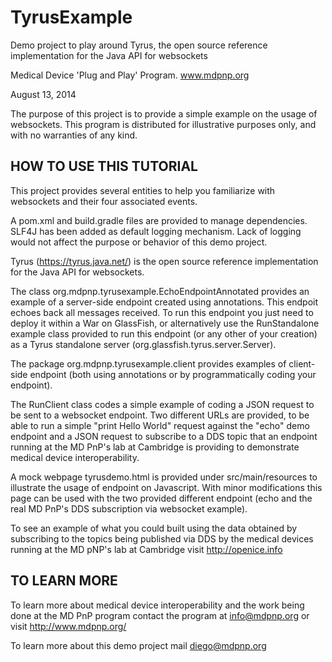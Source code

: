 TyrusExample
============

Demo project to play around Tyrus, the open source reference implementation for the Java API for websockets

Medical Device 'Plug and Play' Program.
www.mdpnp.org

August 13, 2014

The purpose of this project is to provide a simple example on the usage of websockets.
This program is distributed for illustrative purposes only, and with no warranties of any kind.

HOW TO USE THIS TUTORIAL
------------------------

This project provides several entities to help you familiarize with websockets and their
four associated events.

A pom.xml and build.gradle files are provided to manage dependencies. SLF4J has been added
as default logging mechanism. Lack of logging would not affect the purpose or behavior
of this demo project.

Tyrus (https://tyrus.java.net/) is the open source reference implementation for the Java API
for websockets.

The class org.mdpnp.tyrusexample.EchoEndpointAnnotated provides an example of a server-side 
endpoint created using annotations. This endpoit echoes back all messages received. To run
this endpoint you just need to deploy it within a War on GlassFish, or alternatively use 
the RunStandalone example class provided to run this endpoint (or any other of your creation) as a 
Tyrus standalone server (org.glassfish.tyrus.server.Server).

The package org.mdpnp.tyrusexample.client provides examples of client-side endpoint (both using
annotations or by programmatically coding your endpoint).

The RunClient class codes a simple example of coding a JSON request to be sent to a websocket endpoint.
Two different URLs are provided, to be able to run a simple "print Hello World" request against
the "echo" demo endpoint and a JSON request to subscribe to a DDS topic that an endpoint running
at the MD PnP's lab at Cambridge is providing to demonstrate medical device interoperability.

A mock webpage tyrusdemo.html is provided under src/main/resources to illustrate the usage of 
endpoint on Javascript. With minor modifications this page can be used with the two provided 
different endpoint (echo and the real MD PnP's DDS subscription via websocket example).

To see an example of what you could built using the data obtained by subscribing to the topics
being published via DDS by the medical devices running at the MD pNP's lab at Cambridge visit
http://openice.info


TO LEARN MORE
-------------

To learn more about medical device interoperability and the work being done at the MD PnP program
contact the program at info@mdpnp.org   or visit http://www.mdpnp.org/

To learn more about this demo project mail diego@mdpnp.org
